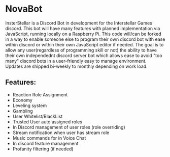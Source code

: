 # NovaBot

InsterStellar is a Discord Bot in development for the Interstellar Games discord. This bot will have many features with planned implementation via JavaScript, running locally on a Raspberry Pi. This code will/can be forked in a way to enable someone else to program their own discord bot with ease within discord or within their own JavaScript editor if needed. The goal is to allow any user(regardless of programming skill or not) the ability to have their own independednt discord server bot which allows ease to avoid "too many" discord bots in a user-friendly easy to manage environment. Updates are shipped bi-weekly to monthly depending on work load.

## **Features:**
 * Reaction Role Assignment
 * Economy
 * Leveling system
 * Gambling
 * User Whitelist/BlackList
 * Trusted User auto assigned roles
 * In Discord management of user roles (role overriding)
 * Stream notification when user has stream role
 * Music commands for in Voice Chat
 * In discord feature management
 * Profanity filtering (if needed)
